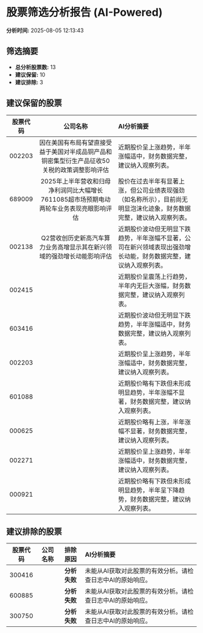 # 股票筛选分析报告 (AI-Powered)

**分析时间:** 2025-08-05 12:13:43

## 筛选摘要

- **总分析股票数:** 13
- **建议保留:** 10
- **建议排除:** 3

## 建议保留的股票

| 股票代码 | 公司名称 | AI分析摘要 |
|:---:|:---:|:---|
| 002203 | 因在美国有布局有望直接受益于美国对半成品铜产品和铜密集型衍生产品征收50关税的政策调整影响评估 | 近期股价呈上涨趋势，半年涨幅适中，财务数据完整，建议纳入观察列表。 |
| 689009 | 2025年上半年营收和归母净利润同比大幅增长7611085超市场预期电动两轮车业务表现亮眼影响评估 | 股价在过去半年有显著上涨，但公司业绩表现强劲（如名称所示），目前尚无明显泡沫化迹象，财务数据完整，建议纳入观察列表。 |
| 002138 | Q2营收创历史新高汽车算力业务高增显示其在新兴领域的强劲增长动能影响评估 | 近期股价波动但无明显下跌趋势，半年涨幅不显著，公司在新兴领域表现出强劲增长动能，财务数据完整，建议纳入观察列表。 |
| 002415 |  | 近期股价呈震荡上行趋势，半年内无巨大涨幅，财务数据完整，建议纳入观察列表。 |
| 603416 |  | 近期股价波动但无明显下跌趋势，半年涨幅适中，财务数据完整，建议纳入观察列表。 |
| 002203 |  | 近期股价呈上涨趋势，半年涨幅适中，财务数据完整，建议纳入观察列表。 |
| 601088 |  | 近期股价略有下跌但未形成明显趋势，半年涨幅不显著，财务数据完整，建议纳入观察列表。 |
| 000625 |  | 近期股价略有上涨，半年涨幅不显著，财务数据完整，建议纳入观察列表。 |
| 002271 |  | 近期股价呈上涨趋势，半年涨幅适中，财务数据完整，建议纳入观察列表。 |
| 000921 |  | 近期股价略有下跌但未形成明显趋势，半年呈下降趋势，财务数据完整，建议纳入观察列表。 |

## 建议排除的股票

| 股票代码 | 公司名称 | 排除原因 | AI分析摘要 |
|:---:|:---:|:---:|:---|
| 300416 |  | **分析失败** | 未能从AI获取对此股票的有效分析。请检查日志中AI的原始响应。 |
| 600885 |  | **分析失败** | 未能从AI获取对此股票的有效分析。请检查日志中AI的原始响应。 |
| 300750 |  | **分析失败** | 未能从AI获取对此股票的有效分析。请检查日志中AI的原始响应。 |
